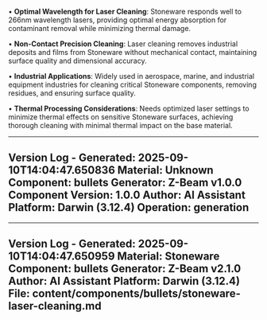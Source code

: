 • **Optimal Wavelength for Laser Cleaning**: Stoneware responds well to 266nm wavelength lasers, providing optimal energy absorption for contaminant removal while minimizing thermal damage.

• **Non-Contact Precision Cleaning**: Laser cleaning removes industrial deposits and films from Stoneware without mechanical contact, maintaining surface quality and dimensional accuracy.

• **Industrial Applications**: Widely used in aerospace, marine, and industrial equipment industries for cleaning critical Stoneware components, removing residues, and ensuring surface quality.

• **Thermal Processing Considerations**: Needs optimized laser settings to minimize thermal effects on sensitive Stoneware surfaces, achieving thorough cleaning with minimal thermal impact on the base material.

---
Version Log - Generated: 2025-09-10T14:04:47.650836
Material: Unknown
Component: bullets
Generator: Z-Beam v1.0.0
Component Version: 1.0.0
Author: AI Assistant
Platform: Darwin (3.12.4)
Operation: generation
---

---
Version Log - Generated: 2025-09-10T14:04:47.650959
Material: Stoneware
Component: bullets
Generator: Z-Beam v2.1.0
Author: AI Assistant
Platform: Darwin (3.12.4)
File: content/components/bullets/stoneware-laser-cleaning.md
---